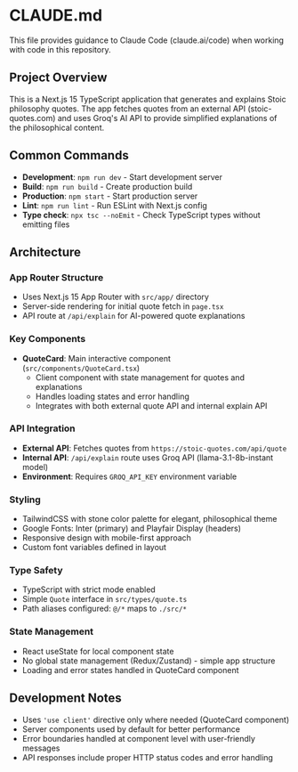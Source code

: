 # CLAUDE.md

This file provides guidance to Claude Code (claude.ai/code) when working with code in this repository.

## Project Overview

This is a Next.js 15 TypeScript application that generates and explains Stoic philosophy quotes. The app fetches quotes from an external API (stoic-quotes.com) and uses Groq's AI API to provide simplified explanations of the philosophical content.

## Common Commands

- **Development**: `npm run dev` - Start development server
- **Build**: `npm run build` - Create production build
- **Production**: `npm start` - Start production server
- **Lint**: `npm run lint` - Run ESLint with Next.js config
- **Type check**: `npx tsc --noEmit` - Check TypeScript types without emitting files

## Architecture

### App Router Structure
- Uses Next.js 15 App Router with `src/app/` directory
- Server-side rendering for initial quote fetch in `page.tsx`
- API route at `/api/explain` for AI-powered quote explanations

### Key Components
- **QuoteCard**: Main interactive component (`src/components/QuoteCard.tsx`)
  - Client component with state management for quotes and explanations
  - Handles loading states and error handling
  - Integrates with both external quote API and internal explain API

### API Integration
- **External API**: Fetches quotes from `https://stoic-quotes.com/api/quote`
- **Internal API**: `/api/explain` route uses Groq API (llama-3.1-8b-instant model)
- **Environment**: Requires `GROQ_API_KEY` environment variable

### Styling
- TailwindCSS with stone color palette for elegant, philosophical theme
- Google Fonts: Inter (primary) and Playfair Display (headers)
- Responsive design with mobile-first approach
- Custom font variables defined in layout

### Type Safety
- TypeScript with strict mode enabled
- Simple `Quote` interface in `src/types/quote.ts`
- Path aliases configured: `@/*` maps to `./src/*`

### State Management
- React useState for local component state
- No global state management (Redux/Zustand) - simple app structure
- Loading and error states handled in QuoteCard component

## Development Notes

- Uses `'use client'` directive only where needed (QuoteCard component)
- Server components used by default for better performance
- Error boundaries handled at component level with user-friendly messages
- API responses include proper HTTP status codes and error handling